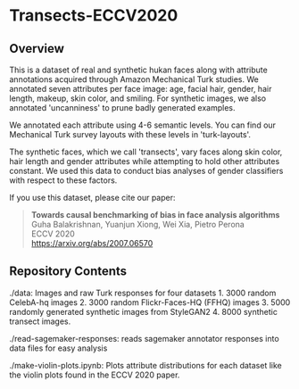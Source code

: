 # Transects-ECCV2020

## Overview
This is a dataset of real and synthetic hukan faces along with attribute annotations acquired through Amazon Mechanical Turk studies. We annotated seven attributes per face image: age, facial hair, gender, hair length, makeup, skin color, and smiling. For synthetic images, we also annotated 'uncanniness' to prune badly generated examples. 

We annotated each attribute using 4-6 semantic levels. You can find our Mechanical Turk survey layouts with these levels in 'turk-layouts'. 

The synthetic faces, which we call 'transects', vary faces along skin color, hair length and gender attributes while attempting to hold other attributes constant. We used this data to conduct bias analyses of gender classifiers with respect to these factors. 
 
If you use this dataset, please cite our paper:

> **Towards causal benchmarking of bias in face analysis algorithms**<br>
> Guha Balakrishnan, Yuanjun Xiong, Wei Xia, Pietro Perona<br>
> ECCV 2020<br>
> https://arxiv.org/abs/2007.06570


## Repository Contents

./data: Images and raw Turk responses for four datasets
	1. 3000 random CelebA-hq images
	2. 3000 random Flickr-Faces-HQ (FFHQ) images
	3. 5000 randomly generated synthetic images from StyleGAN2
	4. 8000 synthetic transect images. 

./read-sagemaker-responses: reads sagemaker annotator responses into data files for easy analysis

./make-violin-plots.ipynb: Plots attribute distributions for each dataset like the violin plots found in the ECCV 2020 paper.


